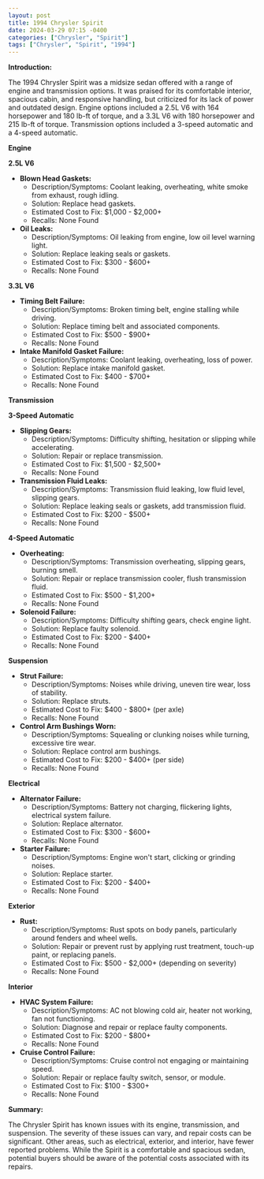 ```yaml
---
layout: post
title: 1994 Chrysler Spirit
date: 2024-03-29 07:15 -0400
categories: ["Chrysler", "Spirit"]
tags: ["Chrysler", "Spirit", "1994"]
---
```

**Introduction:**

The 1994 Chrysler Spirit was a midsize sedan offered with a range of engine and transmission options. It was praised for its comfortable interior, spacious cabin, and responsive handling, but criticized for its lack of power and outdated design. Engine options included a 2.5L V6 with 164 horsepower and 180 lb-ft of torque, and a 3.3L V6 with 180 horsepower and 215 lb-ft of torque. Transmission options included a 3-speed automatic and a 4-speed automatic.

**Engine**

**2.5L V6**
- **Blown Head Gaskets:**
  - Description/Symptoms: Coolant leaking, overheating, white smoke from exhaust, rough idling.
  - Solution: Replace head gaskets.
  - Estimated Cost to Fix: $1,000 - $2,000+
  - Recalls: None Found
- **Oil Leaks:**
  - Description/Symptoms: Oil leaking from engine, low oil level warning light.
  - Solution: Replace leaking seals or gaskets.
  - Estimated Cost to Fix: $300 - $600+
  - Recalls: None Found

**3.3L V6**
- **Timing Belt Failure:**
  - Description/Symptoms: Broken timing belt, engine stalling while driving.
  - Solution: Replace timing belt and associated components.
  - Estimated Cost to Fix: $500 - $900+
  - Recalls: None Found
- **Intake Manifold Gasket Failure:**
  - Description/Symptoms: Coolant leaking, overheating, loss of power.
  - Solution: Replace intake manifold gasket.
  - Estimated Cost to Fix: $400 - $700+
  - Recalls: None Found

**Transmission**

**3-Speed Automatic**
- **Slipping Gears:**
  - Description/Symptoms: Difficulty shifting, hesitation or slipping while accelerating.
  - Solution: Repair or replace transmission.
  - Estimated Cost to Fix: $1,500 - $2,500+
  - Recalls: None Found
- **Transmission Fluid Leaks:**
  - Description/Symptoms: Transmission fluid leaking, low fluid level, slipping gears.
  - Solution: Replace leaking seals or gaskets, add transmission fluid.
  - Estimated Cost to Fix: $200 - $500+
  - Recalls: None Found

**4-Speed Automatic**
- **Overheating:**
  - Description/Symptoms: Transmission overheating, slipping gears, burning smell.
  - Solution: Repair or replace transmission cooler, flush transmission fluid.
  - Estimated Cost to Fix: $500 - $1,200+
  - Recalls: None Found
- **Solenoid Failure:**
  - Description/Symptoms: Difficulty shifting gears, check engine light.
  - Solution: Replace faulty solenoid.
  - Estimated Cost to Fix: $200 - $400+
  - Recalls: None Found

**Suspension**

- **Strut Failure:**
  - Description/Symptoms: Noises while driving, uneven tire wear, loss of stability.
  - Solution: Replace struts.
  - Estimated Cost to Fix: $400 - $800+ (per axle)
  - Recalls: None Found
- **Control Arm Bushings Worn:**
  - Description/Symptoms: Squealing or clunking noises while turning, excessive tire wear.
  - Solution: Replace control arm bushings.
  - Estimated Cost to Fix: $200 - $400+ (per side)
  - Recalls: None Found

**Electrical**

- **Alternator Failure:**
  - Description/Symptoms: Battery not charging, flickering lights, electrical system failure.
  - Solution: Replace alternator.
  - Estimated Cost to Fix: $300 - $600+
  - Recalls: None Found
- **Starter Failure:**
  - Description/Symptoms: Engine won't start, clicking or grinding noises.
  - Solution: Replace starter.
  - Estimated Cost to Fix: $200 - $400+
  - Recalls: None Found

**Exterior**

- **Rust:**
  - Description/Symptoms: Rust spots on body panels, particularly around fenders and wheel wells.
  - Solution: Repair or prevent rust by applying rust treatment, touch-up paint, or replacing panels.
  - Estimated Cost to Fix: $500 - $2,000+ (depending on severity)
  - Recalls: None Found

**Interior**

- **HVAC System Failure:**
  - Description/Symptoms: AC not blowing cold air, heater not working, fan not functioning.
  - Solution: Diagnose and repair or replace faulty components.
  - Estimated Cost to Fix: $200 - $800+
  - Recalls: None Found
- **Cruise Control Failure:**
  - Description/Symptoms: Cruise control not engaging or maintaining speed.
  - Solution: Repair or replace faulty switch, sensor, or module.
  - Estimated Cost to Fix: $100 - $300+
  - Recalls: None Found

**Summary:**

The Chrysler Spirit has known issues with its engine, transmission, and suspension. The severity of these issues can vary, and repair costs can be significant. Other areas, such as electrical, exterior, and interior, have fewer reported problems. While the Spirit is a comfortable and spacious sedan, potential buyers should be aware of the potential costs associated with its repairs.
